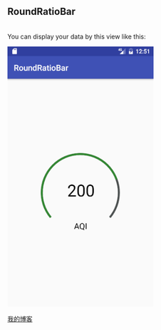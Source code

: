 <h2>RoundRatioBar</h2><br/>
You can display your data by this view like this:<br/>

![baidu-images](/pic.png)  

[我的博客](http://blog.csdn.net/guodongxiaren)

